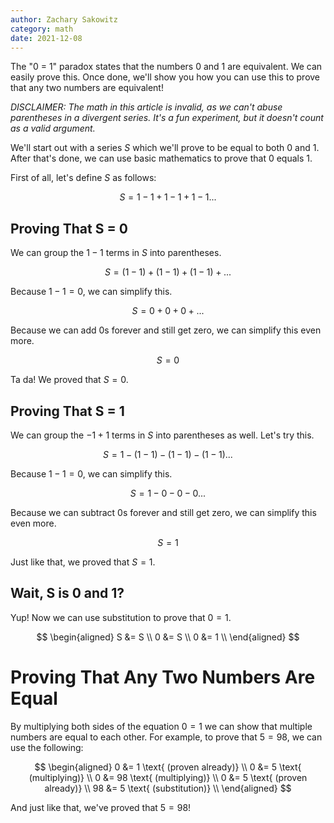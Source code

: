 ```yaml
---
author: Zachary Sakowitz
category: math
date: 2021-12-08
---
```


The "0 = 1" paradox states that the numbers 0 and 1 are equivalent. We can
easily prove this. Once done, we'll show you how you can use this to prove that
any two numbers are equivalent!

_DISCLAIMER: The math in this article is invalid, as we can't abuse parentheses
in a divergent series. It's a fun experiment, but it doesn't count as a valid
argument._

We'll start out with a series $S$ which we'll prove to be equal to both 0 and 1.
After that's done, we can use basic mathematics to prove that 0 equals 1.

First of all, let's define $S$ as follows:

$$ S = 1 - 1 + 1 - 1 + 1 - 1... $$

## Proving That S = 0

We can group the $1 - 1$ terms in $S$ into parentheses.

$$ S = (1 - 1) + (1 - 1) + (1 - 1) + ... $$

Because $1 - 1 = 0$, we can simplify this.

$$ S = 0 + 0 + 0 + ... $$

Because we can add 0s forever and still get zero, we can simplify this even
more.

$$ S = 0 $$

Ta da! We proved that $S = 0$.

## Proving That S = 1

We can group the $-1 + 1$ terms in $S$ into parentheses as well. Let's try this.

$$ S = 1 - (1 - 1) - (1 - 1) - (1 - 1) ... $$

Because $1 - 1 = 0$, we can simplify this.

$$ S = 1 - 0 - 0 - 0 ... $$

Because we can subtract 0s forever and still get zero, we can simplify this even
more.

$$ S = 1 $$

Just like that, we proved that $S = 1$.

## Wait, S is 0 and 1?

Yup! Now we can use substitution to prove that $0 = 1$.

$$
\begin{aligned}
S &= S \\
0 &= S \\
0 &= 1 \\
\end{aligned}
$$

# Proving That Any Two Numbers Are Equal

By multiplying both sides of the equation $0 = 1$ we can show that multiple
numbers are equal to each other. For example, to prove that $5 = 98$, we can use
the following:

$$
\begin{aligned}
0 &= 1 \text{ (proven already)} \\
0 &= 5 \text{ (multiplying)} \\
0 &= 98 \text{ (multiplying)} \\
0 &= 5 \text{ (proven already)} \\
98 &= 5 \text{ (substitution)} \\
\end{aligned}
$$

And just like that, we've proved that $5 = 98$!
